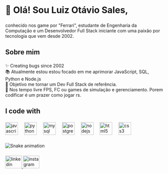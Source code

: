 <br clear="both">

<h1 align="left">👋 Olá! Sou Luiz Otávio Sales,</h1>

###

<p align="left">conhecido nos game por "Ferrari", estudante de Engenharia da Computação e um Desenvolvedor Full Stack iniciante com uma paixão por tecnologia que vem desde 2002.</p>

###

<h2 align="left">Sobre mim</h2>

###

<p align="left">✨ Creating bugs since 2002<br>📚 Atualmente estou estou focado em me aprimorar JavaScript, SQL, Python e Node.js<br>🎯  Objetivo me tornar um Dev Full Stack de referência.<br>🎲 Nos tempo livre FPS, FC ou games de simulação e gerenciamento. Porem codificar é um prazer como jogar rs.</p>

###

<h2 align="left">I code with</h2>

###

<div align="left">
  <img src="https://cdn.jsdelivr.net/gh/devicons/devicon/icons/javascript/javascript-original.svg" height="40" alt="javascript logo"  />
  <img width="12" />
  <img src="https://cdn.jsdelivr.net/gh/devicons/devicon/icons/python/python-original.svg" height="40" alt="python logo"  />
  <img width="12" />
  <img src="https://cdn.jsdelivr.net/gh/devicons/devicon/icons/mysql/mysql-original.svg" height="40" alt="mysql logo"  />
  <img width="12" />
  <img src="https://cdn.jsdelivr.net/gh/devicons/devicon/icons/postgresql/postgresql-original.svg" height="40" alt="postgresql logo"  />
  <img width="12" />
  <img src="https://cdn.jsdelivr.net/gh/devicons/devicon/icons/nodejs/nodejs-original.svg" height="40" alt="nodejs logo"  />
  <img width="12" />
  <img src="https://cdn.jsdelivr.net/gh/devicons/devicon/icons/html5/html5-original.svg" height="40" alt="html5 logo"  />
  <img width="12" />
  <img src="https://cdn.jsdelivr.net/gh/devicons/devicon/icons/css3/css3-original.svg" height="40" alt="css3 logo"  />
</div>

###

<img src="https://raw.githubusercontent.com/GhostC0der/GhostC0der/output/snake.svg" alt="Snake animation" />

###

<div align="left">
  <a href="https://www.linkedin.com/in/luizotaviosales/" target="_blank">
    <img src="https://raw.githubusercontent.com/maurodesouza/profile-readme-generator/master/src/assets/icons/social/linkedin/default.svg" width="52" height="40" alt="linkedin logo"  />
  </a>
  <a href="instagram.com/luizotaviosales" target="_blank">
    <img src="https://raw.githubusercontent.com/maurodesouza/profile-readme-generator/master/src/assets/icons/social/instagram/default.svg" width="52" height="40" alt="instagram logo"  />
  </a>
</div>

###
